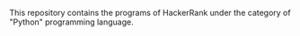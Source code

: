 This repository contains the programs of HackerRank under the category of "Python" programming language.
